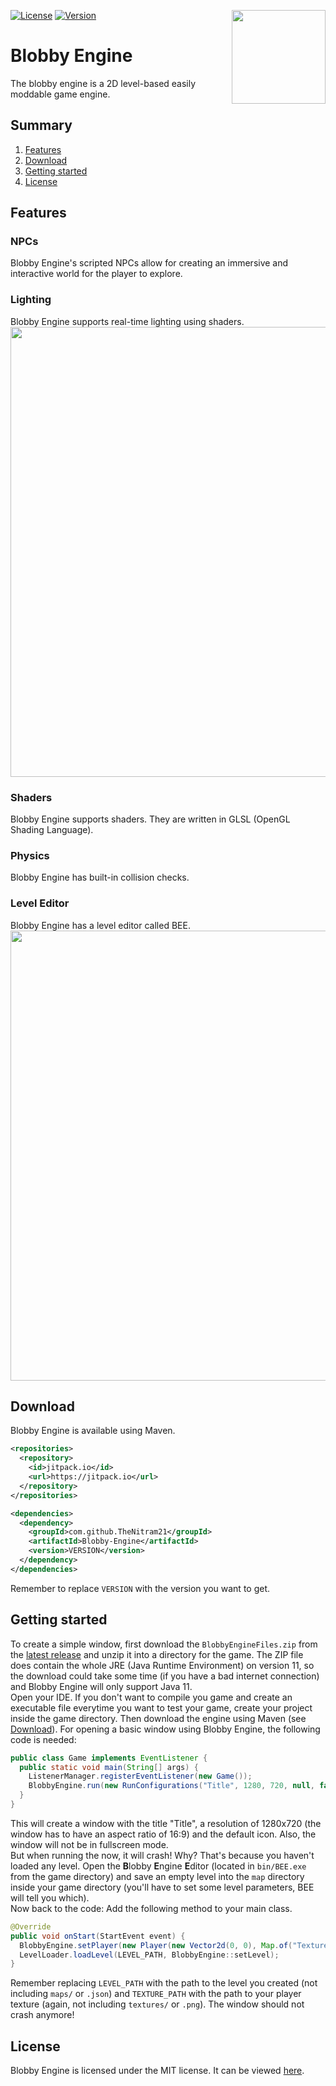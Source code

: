[![License](https://img.shields.io/github/license/TheNitram21/Blobby-Engine)](https://www.github.com/TheNitram21/Blobby-Engine/blob/development/LICENSE)
[![Version](https://img.shields.io/github/v/tag/TheNitram21/Blobby-Engine?label=version)](https://jitpack.io/#TheNitram21/Blobby-Engine)
<img align="right" src="https://thenitram21.github.io/blobby-engine/logo.png" height="150" width="150">

# Blobby Engine
The blobby engine is a 2D level-based easily moddable game engine.

## Summary
1. [Features](#features)
2. [Download](#download)
3. [Getting started](#getting-started)
4. [License](#license)

## Features
### NPCs
Blobby Engine's scripted NPCs allow for creating an immersive and interactive world for the player to explore.

### Lighting
Blobby Engine supports real-time lighting using shaders.<br>
<img src="https://user-images.githubusercontent.com/49786755/186373213-d2fb3c38-a154-4d0b-9827-cd28f7b8be75.png" width="720">

### Shaders
Blobby Engine supports shaders. They are written in GLSL (OpenGL Shading Language).

### Physics
Blobby Engine has built-in collision checks.

### Level Editor
Blobby Engine has a level editor called BEE.<br>
<img src="https://user-images.githubusercontent.com/49786755/186373193-ed6281ff-d89c-4231-9788-bfd63656785f.png" width="720">

## Download
Blobby Engine is available using Maven.
```xml
<repositories>
  <repository>
    <id>jitpack.io</id>
    <url>https://jitpack.io</url>
  </repository>
</repositories>

<dependencies>
  <dependency>
    <groupId>com.github.TheNitram21</groupId>
    <artifactId>Blobby-Engine</artifactId>
    <version>VERSION</version>
  </dependency>
</dependencies>
```
Remember to replace `VERSION` with the version you want to get.

## Getting started
To create a simple window, first download the `BlobbyEngineFiles.zip` from the [latest release](https://github.com/TheNitram21/Blobby-Engine/releases/latest)
and unzip it into a directory for the game. The ZIP file does contain the whole JRE (Java Runtime Environment) on version 11,
so the download could take some time (if you have a bad internet connection) and Blobby Engine will only support Java 11.<br>
Open your IDE. If you don't want to compile you game and create an executable file everytime you want to test your game, create your project inside the game directory.
Then download the engine using Maven (see [Download](#download)). For opening a basic window using Blobby Engine, the following code is needed:
```java
public class Game implements EventListener {
  public static void main(String[] args) {
    ListenerManager.registerEventListener(new Game());
    BlobbyEngine.run(new RunConfigurations("Title", 1280, 720, null, false));
  }
}
```
This will create a window with the title "Title", a resolution of 1280x720 (the window has to have an aspect ratio of 16:9) and the default icon.
Also, the window will not be in fullscreen mode.<br>
But when running the now, it will crash! Why? That's because you haven't loaded any level. Open the **B**lobby **E**ngine **E**ditor (located in `bin/BEE.exe` from the game directory) and save an empty level into the `map` directory inside your game directory (you'll have to set some level parameters, BEE will tell you which).<br>
Now back to the code: Add the following method to your main class.
```java
@Override
public void onStart(StartEvent event) {
  BlobbyEngine.setPlayer(new Player(new Vector2d(0, 0), Map.of("Texture", TEXTURE_PATH)));
  LevelLoader.loadLevel(LEVEL_PATH, BlobbyEngine::setLevel);
}
```
Remember replacing `LEVEL_PATH` with the path to the level you created (not including `maps/` or `.json`)
and `TEXTURE_PATH` with the path to your player texture (again, not including `textures/` or `.png`). The window should not crash anymore!

## License
Blobby Engine is licensed under the MIT license. It can be viewed [here](https://github.com/TheNitram21/Blobby-Engine/blob/development/LICENSE).

